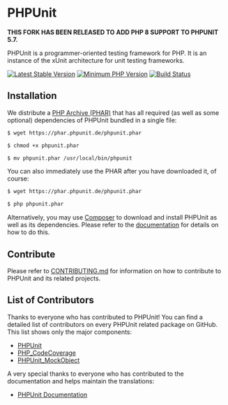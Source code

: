 # PHPUnit

**THIS FORK HAS BEEN RELEASED TO ADD PHP 8 SUPPORT TO PHPUNIT 5.7.**

PHPUnit is a programmer-oriented testing framework for PHP. It is an instance of the xUnit architecture for unit testing frameworks.

[![Latest Stable Version](https://img.shields.io/packagist/v/sminnee/phpunit.svg?style=flat-square)](https://packagist.org/packages/sminnee/phpunit)
[![Minimum PHP Version](https://img.shields.io/badge/php-%3E%3D%205.6-8892BF.svg?style=flat-square)](https://php.net/)
[![Build Status](https://img.shields.io/travis/sminnee/phpunit/5.7.svg?style=flat-square)](https://phpunit.de/build-status.html)

## Installation

We distribute a [PHP Archive (PHAR)](https://php.net/phar) that has all required (as well as some optional) dependencies of PHPUnit bundled in a single file:

```bash
$ wget https://phar.phpunit.de/phpunit.phar

$ chmod +x phpunit.phar

$ mv phpunit.phar /usr/local/bin/phpunit
```

You can also immediately use the PHAR after you have downloaded it, of course:

```bash
$ wget https://phar.phpunit.de/phpunit.phar

$ php phpunit.phar
```

Alternatively, you may use [Composer](https://getcomposer.org/) to download and install PHPUnit as well as its dependencies. Please refer to the [documentation](https://phpunit.de/documentation.html) for details on how to do this.

## Contribute

Please refer to [CONTRIBUTING.md](https://github.com/sebastianbergmann/phpunit/blob/master/.github/CONTRIBUTING.md) for information on how to contribute to PHPUnit and its related projects.

## List of Contributors

Thanks to everyone who has contributed to PHPUnit! You can find a detailed list of contributors on every PHPUnit related package on GitHub. This list shows only the major components:

* [PHPUnit](https://github.com/sebastianbergmann/phpunit/graphs/contributors)
* [PHP_CodeCoverage](https://github.com/sebastianbergmann/php-code-coverage/graphs/contributors)
* [PHPUnit_MockObject](https://github.com/sebastianbergmann/phpunit-mock-objects/graphs/contributors)

A very special thanks to everyone who has contributed to the documentation and helps maintain the translations:

* [PHPUnit Documentation](https://github.com/sebastianbergmann/phpunit-documentation/graphs/contributors)

